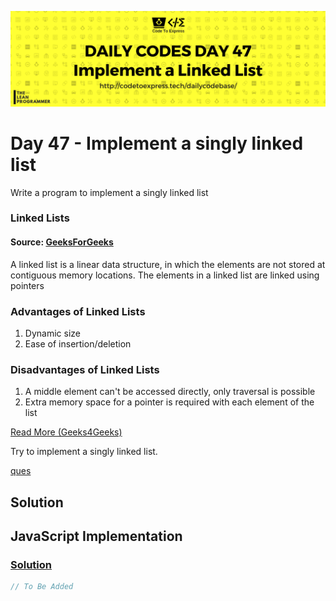 ![cover](./cover.png)

# Day 47 - Implement a singly linked list

Write a program to implement a singly linked list

### Linked Lists

#### Source: [GeeksForGeeks](https://www.geeksforgeeks.org/data-structures/linked-list/)

A linked list is a linear data structure, in which the elements are not stored at contiguous memory locations. The elements in a linked list are linked using pointers

### Advantages of Linked Lists

1. Dynamic size
2. Ease of insertion/deletion

### Disadvantages of Linked Lists

1. A middle element can't be accessed directly, only traversal is possible
2. Extra memory space for a pointer is required with each element of the list

[Read More (Geeks4Geeks)](https://www.geeksforgeeks.org/linked-list-set-1-introduction/)

Try to implement a singly linked list.

[ques](./ques.png)

## Solution

## JavaScript Implementation

### [Solution](./JavaScript/linkedList.js)

```js
// To Be Added
```